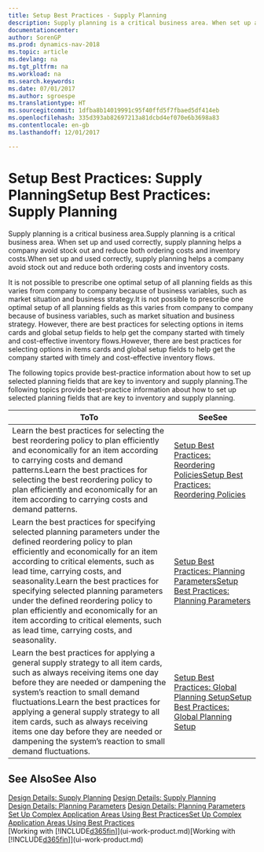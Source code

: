 ```yaml
---
title: Setup Best Practices - Supply Planning
description: Supply planning is a critical business area. When set up and used correctly, supply planning helps a company avoid stock out and reduce both ordering costs and inventory costs.
documentationcenter: 
author: SorenGP
ms.prod: dynamics-nav-2018
ms.topic: article
ms.devlang: na
ms.tgt_pltfrm: na
ms.workload: na
ms.search.keywords: 
ms.date: 07/01/2017
ms.author: sgroespe
ms.translationtype: HT
ms.sourcegitcommit: 1dfba8b14019991c95f40ffd5f7fbaed5df414eb
ms.openlocfilehash: 335d393ab82697213a81dcbd4ef070e6b3698a83
ms.contentlocale: en-gb
ms.lasthandoff: 12/01/2017

---
```

# <a name="setup-best-practices-supply-planning"></a><span data-ttu-id="8a9c7-104">Setup Best Practices: Supply Planning</span><span class="sxs-lookup"><span data-stu-id="8a9c7-104">Setup Best Practices: Supply Planning</span></span>
<span data-ttu-id="8a9c7-105">Supply planning is a critical business area.</span><span class="sxs-lookup"><span data-stu-id="8a9c7-105">Supply planning is a critical business area.</span></span> <span data-ttu-id="8a9c7-106">When set up and used correctly, supply planning helps a company avoid stock out and reduce both ordering costs and inventory costs.</span><span class="sxs-lookup"><span data-stu-id="8a9c7-106">When set up and used correctly, supply planning helps a company avoid stock out and reduce both ordering costs and inventory costs.</span></span>  

 <span data-ttu-id="8a9c7-107">It is not possible to prescribe one optimal setup of all planning fields as this varies from company to company because of business variables, such as market situation and business strategy.</span><span class="sxs-lookup"><span data-stu-id="8a9c7-107">It is not possible to prescribe one optimal setup of all planning fields as this varies from company to company because of business variables, such as market situation and business strategy.</span></span> <span data-ttu-id="8a9c7-108">However, there are best practices for selecting options in items cards and global setup fields to help get the company started with timely and cost-effective inventory flows.</span><span class="sxs-lookup"><span data-stu-id="8a9c7-108">However, there are best practices for selecting options in items cards and global setup fields to help get the company started with timely and cost-effective inventory flows.</span></span>  

 <span data-ttu-id="8a9c7-109">The following topics provide best-practice information about how to set up selected planning fields that are key to inventory and supply planning.</span><span class="sxs-lookup"><span data-stu-id="8a9c7-109">The following topics provide best-practice information about how to set up selected planning fields that are key to inventory and supply planning.</span></span>  

|<span data-ttu-id="8a9c7-110">**To**</span><span class="sxs-lookup"><span data-stu-id="8a9c7-110">**To**</span></span>|<span data-ttu-id="8a9c7-111">**See**</span><span class="sxs-lookup"><span data-stu-id="8a9c7-111">**See**</span></span>|  
|------------|-------------|  
|<span data-ttu-id="8a9c7-112">Learn the best practices for selecting the best reordering policy to plan efficiently and economically for an item according to carrying costs and demand patterns.</span><span class="sxs-lookup"><span data-stu-id="8a9c7-112">Learn the best practices for selecting the best reordering policy to plan efficiently and economically for an item according to carrying costs and demand patterns.</span></span>|[<span data-ttu-id="8a9c7-113">Setup Best Practices: Reordering Policies</span><span class="sxs-lookup"><span data-stu-id="8a9c7-113">Setup Best Practices: Reordering Policies</span></span>](setup-best-practices-reordering-policies.md)|  
|<span data-ttu-id="8a9c7-114">Learn the best practices for specifying selected planning parameters under the defined reordering policy to plan efficiently and economically for an item according to critical elements, such as lead time, carrying costs, and seasonality.</span><span class="sxs-lookup"><span data-stu-id="8a9c7-114">Learn the best practices for specifying selected planning parameters under the defined reordering policy to plan efficiently and economically for an item according to critical elements, such as lead time, carrying costs, and seasonality.</span></span>|[<span data-ttu-id="8a9c7-115">Setup Best Practices: Planning Parameters</span><span class="sxs-lookup"><span data-stu-id="8a9c7-115">Setup Best Practices: Planning Parameters</span></span>](setup-best-practices-planning-parameters.md)|  
|<span data-ttu-id="8a9c7-116">Learn the best practices for applying a general supply strategy to all item cards, such as always receiving items one day before they are needed or dampening the system’s reaction to small demand fluctuations.</span><span class="sxs-lookup"><span data-stu-id="8a9c7-116">Learn the best practices for applying a general supply strategy to all item cards, such as always receiving items one day before they are needed or dampening the system’s reaction to small demand fluctuations.</span></span>|[<span data-ttu-id="8a9c7-117">Setup Best Practices: Global Planning Setup</span><span class="sxs-lookup"><span data-stu-id="8a9c7-117">Setup Best Practices: Global Planning Setup</span></span>](setup-best-practices-global-planning-setup.md)|  

## <a name="see-also"></a><span data-ttu-id="8a9c7-118">See Also</span><span class="sxs-lookup"><span data-stu-id="8a9c7-118">See Also</span></span>  
 <span data-ttu-id="8a9c7-119">[Design Details: Supply Planning](design-details-supply-planning.md) </span><span class="sxs-lookup"><span data-stu-id="8a9c7-119">[Design Details: Supply Planning](design-details-supply-planning.md) </span></span>  
 <span data-ttu-id="8a9c7-120">[Design Details: Planning Parameters](design-details-planning-parameters.md) </span><span class="sxs-lookup"><span data-stu-id="8a9c7-120">[Design Details: Planning Parameters](design-details-planning-parameters.md) </span></span>  
 [<span data-ttu-id="8a9c7-121">Set Up Complex Application Areas Using Best Practices</span><span class="sxs-lookup"><span data-stu-id="8a9c7-121">Set Up Complex Application Areas Using Best Practices</span></span>](set-up-complex-application-areas-using-best-practices.md)  
 <span data-ttu-id="8a9c7-122">[Working with [!INCLUDE[d365fin](includes/d365fin_md.md)]](ui-work-product.md)</span><span class="sxs-lookup"><span data-stu-id="8a9c7-122">[Working with [!INCLUDE[d365fin](includes/d365fin_md.md)]](ui-work-product.md)</span></span>

